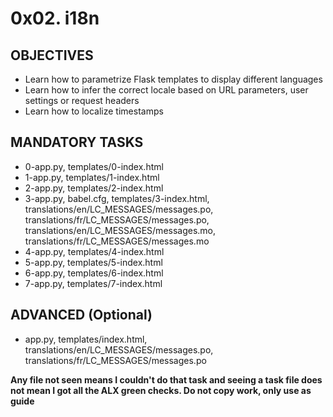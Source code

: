# 0x02. i18n

## OBJECTIVES
- Learn how to parametrize Flask templates to display different languages
- Learn how to infer the correct locale based on URL parameters, user settings or request headers
- Learn how to localize timestamps

## MANDATORY TASKS
- 0-app.py, templates/0-index.html
- 1-app.py, templates/1-index.html
- 2-app.py, templates/2-index.html
- 3-app.py, babel.cfg, templates/3-index.html, translations/en/LC_MESSAGES/messages.po, translations/fr/LC_MESSAGES/messages.po, translations/en/LC_MESSAGES/messages.mo, translations/fr/LC_MESSAGES/messages.mo
- 4-app.py, templates/4-index.html
- 5-app.py, templates/5-index.html
- 6-app.py, templates/6-index.html
- 7-app.py, templates/7-index.html

## ADVANCED (Optional)
- app.py, templates/index.html, translations/en/LC_MESSAGES/messages.po, translations/fr/LC_MESSAGES/messages.po

**Any file not seen means I couldn't do that task and seeing a task file does not mean I got all the ALX green checks. Do not copy work, only use as guide**
